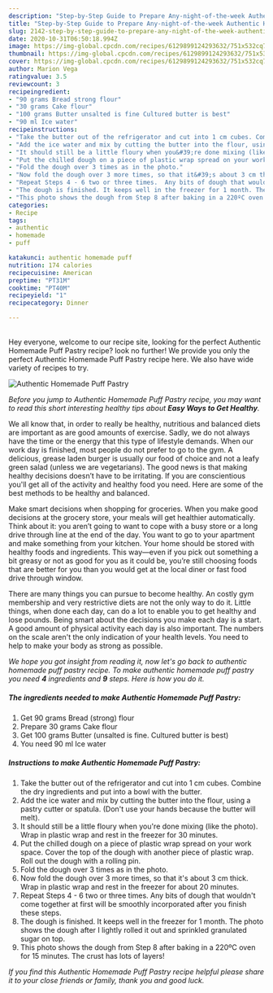 ```yaml
---
description: "Step-by-Step Guide to Prepare Any-night-of-the-week Authentic Homemade Puff Pastry"
title: "Step-by-Step Guide to Prepare Any-night-of-the-week Authentic Homemade Puff Pastry"
slug: 2142-step-by-step-guide-to-prepare-any-night-of-the-week-authentic-homemade-puff-pastry
date: 2020-10-31T06:50:18.994Z
image: https://img-global.cpcdn.com/recipes/6129899124293632/751x532cq70/authentic-homemade-puff-pastry-recipe-main-photo.jpg
thumbnail: https://img-global.cpcdn.com/recipes/6129899124293632/751x532cq70/authentic-homemade-puff-pastry-recipe-main-photo.jpg
cover: https://img-global.cpcdn.com/recipes/6129899124293632/751x532cq70/authentic-homemade-puff-pastry-recipe-main-photo.jpg
author: Marion Vega
ratingvalue: 3.5
reviewcount: 3
recipeingredient:
- "90 grams Bread strong flour"
- "30 grams Cake flour"
- "100 grams Butter unsalted is fine Cultured butter is best"
- "90 ml Ice water"
recipeinstructions:
- "Take the butter out of the refrigerator and cut into 1 cm cubes. Combine the dry ingredients and put into a bowl with the butter."
- "Add the ice water and mix by cutting the butter into the flour, using a pastry cutter or spatula. (Don&#39;t use your hands because the butter will melt)."
- "It should still be a little floury when you&#39;re done mixing (like the photo). Wrap in plastic wrap and rest in the freezer for 30 minutes."
- "Put the chilled dough on a piece of plastic wrap spread on your work space. Cover the top of the dough with another piece of plastic wrap. Roll out the dough with a rolling pin."
- "Fold the dough over 3 times as in the photo."
- "Now fold the dough over 3 more times, so that it&#39;s about 3 cm thick. Wrap in plastic wrap and rest in the freezer for about 20 minutes."
- "Repeat Steps 4 - 6 two or three times.  Any bits of dough that wouldn&#39;t come together at first will be smoothly incorporated after you finish these steps."
- "The dough is finished. It keeps well in the freezer for 1 month. The photo shows the dough after I lightly rolled it out and sprinkled granulated sugar on top."
- "This photo shows the dough from Step 8 after baking in a 220ºC oven for 15 minutes. The crust has lots of layers!"
categories:
- Recipe
tags:
- authentic
- homemade
- puff

katakunci: authentic homemade puff 
nutrition: 174 calories
recipecuisine: American
preptime: "PT31M"
cooktime: "PT40M"
recipeyield: "1"
recipecategory: Dinner

---
```

<br>
Hey everyone, welcome to our recipe site, looking for the perfect Authentic Homemade Puff Pastry recipe? look no further! We provide you only the perfect Authentic Homemade Puff Pastry recipe here. We also have wide variety of recipes to try.
<br>


![Authentic Homemade Puff Pastry](https://img-global.cpcdn.com/recipes/6129899124293632/751x532cq70/authentic-homemade-puff-pastry-recipe-main-photo.jpg)

<i>Before you jump to Authentic Homemade Puff Pastry recipe, you may want to read this short interesting healthy tips about <strong>Easy Ways to Get Healthy</strong>.</i>

We all know that, in order to really be healthy, nutritious and balanced diets are important as are good amounts of exercise. Sadly, we do not always have the time or the energy that this type of lifestyle demands. When our work day is finished, most people do not prefer to go to the gym. A delicious, grease laden burger is usually our food of choice and not a leafy green salad (unless we are vegetarians). The good news is that making healthy decisions doesn’t have to be irritating. If you are conscientious you'll get all of the activity and healthy food you need. Here are some of the best methods to be healthy and balanced.

Make smart decisions when shopping for groceries. When you make good decisions at the grocery store, your meals will get healthier automatically. Think about it: you aren’t going to want to cope with a busy store or a long drive through line at the end of the day. You want to go to your apartment and make something from your kitchen. Your home should be stored with healthy foods and ingredients. This way—even if you pick out something a bit greasy or not as good for you as it could be, you’re still choosing foods that are better for you than you would get at the local diner or fast food drive through window.

There are many things you can pursue to become healthy. An costly gym membership and very restrictive diets are not the only way to do it. Little things, when done each day, can do a lot to enable you to get healthy and lose pounds. Being smart about the decisions you make each day is a start. A good amount of physical activity each day is also important. The numbers on the scale aren't the only indication of your health levels. You need to help to make your body as strong as possible. 


<i>We hope you got insight from reading it, now let's go back to authentic homemade puff pastry recipe. To make authentic homemade puff pastry you need <strong>4</strong> ingredients and <strong>9</strong> steps. Here is how you do it.
</i>

##### The ingredients needed to make Authentic Homemade Puff Pastry:

1. Get 90 grams Bread (strong) flour
1. Prepare 30 grams Cake flour
1. Get 100 grams Butter (unsalted is fine. Cultured butter is best)
1. You need 90 ml Ice water


##### Instructions to make Authentic Homemade Puff Pastry:

1. Take the butter out of the refrigerator and cut into 1 cm cubes. Combine the dry ingredients and put into a bowl with the butter.
1. Add the ice water and mix by cutting the butter into the flour, using a pastry cutter or spatula. (Don&#39;t use your hands because the butter will melt).
1. It should still be a little floury when you&#39;re done mixing (like the photo). Wrap in plastic wrap and rest in the freezer for 30 minutes.
1. Put the chilled dough on a piece of plastic wrap spread on your work space. Cover the top of the dough with another piece of plastic wrap. Roll out the dough with a rolling pin.
1. Fold the dough over 3 times as in the photo.
1. Now fold the dough over 3 more times, so that it&#39;s about 3 cm thick. Wrap in plastic wrap and rest in the freezer for about 20 minutes.
1. Repeat Steps 4 - 6 two or three times.  Any bits of dough that wouldn&#39;t come together at first will be smoothly incorporated after you finish these steps.
1. The dough is finished. It keeps well in the freezer for 1 month. The photo shows the dough after I lightly rolled it out and sprinkled granulated sugar on top.
1. This photo shows the dough from Step 8 after baking in a 220ºC oven for 15 minutes. The crust has lots of layers!


<i>If you find this Authentic Homemade Puff Pastry recipe helpful please share it to your close friends or family, thank you and good luck.</i>
